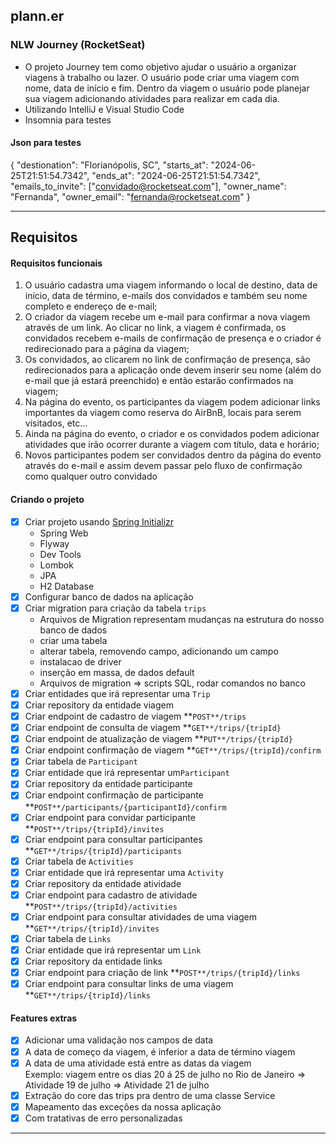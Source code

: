 ## plann.er
### NLW Journey (RocketSeat)
- O projeto Journey tem como objetivo ajudar o usuário a organizar viagens à trabalho ou lazer. O usuário pode criar uma viagem com nome, data de início e fim. Dentro da viagem o usuário pode planejar sua viagem adicionando atividades para realizar em cada dia.
- Utilizando IntelliJ e Visual Studio Code
- Insomnia para testes

#### Json para testes
{
  "destionation": "Florianópolis, SC",
  "starts_at": "2024-06-25T21:51:54.7342",
  "ends_at": "2024-06-25T21:51:54.7342",
  "emails_to_invite": ["convidado@rocketseat.com"],
  "owner_name": "Fernanda",
  "owner_email": "fernanda@rocketseat.com"
}

------------------------------------------------------------------------------------------
## Requisitos

#### Requisitos funcionais

1. O usuário cadastra uma viagem informando o local de destino, data de início, data de término, e-mails dos convidados e também seu nome completo e endereço de e-mail;
2. O criador da viagem recebe um e-mail para confirmar a nova viagem através de um link. Ao clicar no link, a viagem é confirmada, os convidados recebem e-mails de confirmação de presença e o criador é redirecionado para a página da viagem;
3. Os convidados, ao clicarem no link de confirmação de presença, são redirecionados para a aplicação onde devem inserir seu nome (além do e-mail que já estará preenchido) e então estarão confirmados na viagem;
4. Na página do evento, os participantes da viagem podem adicionar links importantes da viagem como reserva do AirBnB, locais para serem visitados, etc...
5. Ainda na página do evento, o criador e os convidados podem adicionar atividades que irão ocorrer durante a viagem com título, data e horário;
6. Novos participantes podem ser convidados dentro da página do evento através do e-mail e assim devem passar pelo fluxo de confirmação como qualquer outro convidado

#### Criando o projeto
- [X] Criar projeto usando [Spring Initializr](https://start.spring.io/)
    - Spring Web
    - Flyway
    - Dev Tools
    - Lombok
    - JPA
    - H2 Database
- [X] Configurar banco de dados na aplicação
- [X] Criar migration para criação da tabela `trips`
   - Arquivos de Migration representam mudanças na estrutura do nosso banco de dados
   - criar uma tabela
   - alterar tabela, removendo campo, adicionando um campo
   - instalacao de driver
   - inserção em massa, de dados default
   - Arquivos de migration ⇒ scripts SQL, rodar comandos no banco
- [X] Criar entidades que irá representar uma `Trip`
- [X] Criar repository da entidade viagem
- [X] Criar endpoint de cadastro de viagem **`POST**/trips`
- [X] Criar endpoint de consulta de viagem **`GET**/trips/{tripId}`
- [X] Criar endpoint de atualização de viagem **`PUT**/trips/{tripId}`
- [X] Criar endpoint confirmação de viagem **`GET**/trips/{tripId}/confirm`
- [X] Criar tabela de `Participant`
- [X] Criar entidade que irá representar um`Participant`
- [X] Criar repository da entidade participante
- [X] Criar endpoint confirmação de participante **`POST**/participants/{participantId}/confirm`
- [X] Criar endpoint para convidar participante **`POST**/trips/{tripId}/invites`
- [X] Criar endpoint para consultar participantes **`GET**/trips/{tripId}/participants`
- [X] Criar tabela de `Activities`
- [X] Criar entidade que irá representar uma `Activity`
- [X] Criar repository da entidade atividade
- [X] Criar endpoint para cadastro de atividade **`POST**/trips/{tripId}/activities`
- [X] Criar endpoint para consultar atividades de uma viagem **`GET**/trips/{tripId}/invites`
- [X] Criar tabela de `Links`
- [X] Criar entidade que irá representar um `Link`
- [X] Criar repository da entidade links
- [X] Criar endpoint para criação de link **`POST**/trips/{tripId}/links`
- [X] Criar endpoint para consultar links de uma viagem **`GET**/trips/{tripId}/links`

#### Features extras

- [X] Adicionar uma validação nos campos de data
- [X] A data de começo da viagem, é inferior a data de término viagem
- [X] A data de uma atividade está entre as datas da viagem    
Exemplo: viagem entre os dias 20 á 25 de julho no Rio de Janeiro
  ⇒ Atividade 19 de julho
  ⇒ Atividade 21 de julho
- [X] Extração do core das trips pra dentro de uma classe Service
- [X] Mapeamento das exceções da nossa aplicação
- [X] Com tratativas de erro personalizadas

------------------------------------------------------------------------------------------
